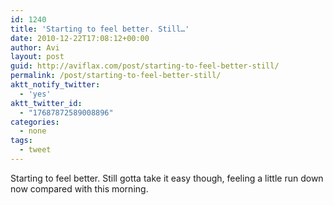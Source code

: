 ```yaml
---
id: 1240
title: 'Starting to feel better. Still…'
date: 2010-12-22T17:08:12+00:00
author: Avi
layout: post
guid: http://aviflax.com/post/starting-to-feel-better-still/
permalink: /post/starting-to-feel-better-still/
aktt_notify_twitter:
  - 'yes'
aktt_twitter_id:
  - "17687872589008896"
categories:
  - none
tags:
  - tweet
---
```

Starting to feel better. Still gotta take it easy though, feeling a little run down now compared with this morning.